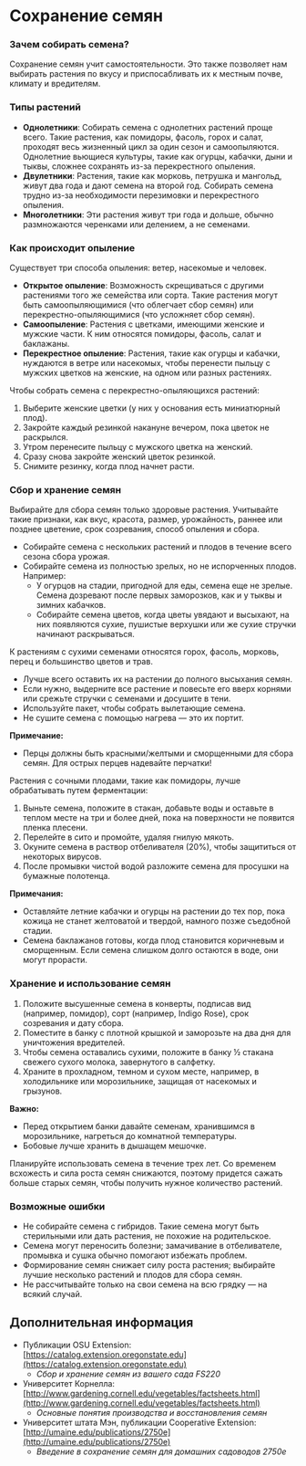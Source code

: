 # Сохранение семян

### Зачем собирать семена?
Сохранение семян учит самостоятельности. Это также позволяет нам выбирать растения по вкусу и приспосабливать их к местным почве, климату и вредителям.

### Типы растений

- **Однолетники**: Собирать семена с однолетних растений проще всего. Такие растения, как помидоры, фасоль, горох и салат, проходят весь жизненный цикл за один сезон и самоопыляются. Однолетние вьющиеся культуры, такие как огурцы, кабачки, дыни и тыквы, сложнее сохранять из-за перекрестного опыления.
- **Двулетники**: Растения, такие как морковь, петрушка и мангольд, живут два года и дают семена на второй год. Собирать семена трудно из-за необходимости перезимовки и перекрестного опыления.
- **Многолетники**: Эти растения живут три года и дольше, обычно размножаются черенками или делением, а не семенами.

### Как происходит опыление

Существует три способа опыления: ветер, насекомые и человек.

- **Открытое опыление**: Возможность скрещиваться с другими растениями того же семейства или сорта. Такие растения могут быть самоопыляющимися (что облегчает сбор семян) или перекрестно-опыляющимися (что усложняет сбор семян).
- **Самоопыление**: Растения с цветками, имеющими женские и мужские части. К ним относятся помидоры, фасоль, салат и баклажаны.
- **Перекрестное опыление**: Растения, такие как огурцы и кабачки, нуждаются в ветре или насекомых, чтобы перенести пыльцу с мужских цветков на женские, на одном или разных растениях.


Чтобы собрать семена с перекрестно-опыляющихся растений:

1. Выберите женские цветки (у них у основания есть миниатюрный плод).
2. Закройте каждый резинкой накануне вечером, пока цветок не раскрылся.
3. Утром перенесите пыльцу с мужского цветка на женский.
4. Сразу снова закройте женский цветок резинкой.
5. Снимите резинку, когда плод начнет расти.

### Сбор и хранение семян

Выбирайте для сбора семян только здоровые растения. Учитывайте такие признаки, как вкус, красота, размер, урожайность, раннее или позднее цветение, срок созревания, способ опыления и сбора.

- Собирайте семена с нескольких растений и плодов в течение всего сезона сбора урожая.
- Собирайте семена из полностью зрелых, но не испорченных плодов. Например:
  - У огурцов на стадии, пригодной для еды, семена еще не зрелые. Семена дозревают после первых заморозков, как и у тыквы и зимних кабачков.
  - Собирайте семена цветов, когда цветы увядают и высыхают, на них появляются сухие, пушистые верхушки или же сухие стручки начинают раскрываться.


К растениям с сухими семенами относятся горох, фасоль, морковь, перец и большинство цветов и трав.

- Лучше всего оставить их на растении до полного высыхания семян.
- Если нужно, выдерните все растение и повесьте его вверх корнями или срежьте стручки с семенами и досушите в тени.
- Используйте пакет, чтобы собрать вылетающие семена.
- Не сушите семена с помощью нагрева — это их портит.

**Примечание:**  
- Перцы должны быть красными/желтыми и сморщенными для сбора семян. Для острых перцев надевайте перчатки!


Растения с сочными плодами, такие как помидоры, лучше обрабатывать путем ферментации:

1. Выньте семена, положите в стакан, добавьте воды и оставьте в теплом месте на три и более дней, пока на поверхности не появится пленка плесени.
2. Перелейте в сито и промойте, удаляя гнилую мякоть.
3. Окуните семена в раствор отбеливателя (20%), чтобы защититься от некоторых вирусов.
4. После промывки чистой водой разложите семена для просушки на бумажные полотенца.

**Примечания:**  
- Оставляйте летние кабачки и огурцы на растении до тех пор, пока кожица не станет желтоватой и твердой, намного позже съедобной стадии.
- Семена баклажанов готовы, когда плод становится коричневым и сморщенным. Если семена слишком долго остаются в воде, они могут прорасти.

### Хранение и использование семян

1. Положите высушенные семена в конверты, подписав вид (например, помидор), сорт (например, Indigo Rose), срок созревания и дату сбора.
2. Поместите в банку с плотной крышкой и заморозьте на два дня для уничтожения вредителей.
3. Чтобы семена оставались сухими, положите в банку ½ стакана свежего сухого молока, завернутого в салфетку.
4. Храните в прохладном, темном и сухом месте, например, в холодильнике или морозильнике, защищая от насекомых и грызунов.

**Важно:**  
- Перед открытием банки давайте семенам, хранившимся в морозильнике, нагреться до комнатной температуры.
- Бобовые лучше хранить в дышащем мешочке.

Планируйте использовать семена в течение трех лет. Со временем всхожесть и сила роста семян снижаются, поэтому придется сажать больше старых семян, чтобы получить нужное количество растений.

### Возможные ошибки

- Не собирайте семена с гибридов. Такие семена могут быть стерильными или дать растения, не похожие на родительское.
- Семена могут переносить болезни; замачивание в отбеливателе, промывка и сушка обычно помогают избежать проблем.
- Формирование семян снижает силу роста растения; выбирайте лучшие несколько растений и плодов для сбора семян.
- Не рассчитывайте только на свои семена на всю грядку — на всякий случай.

## Дополнительная информация

- Публикации OSU Extension: [https://catalog.extension.oregonstate.edu](https://catalog.extension.oregonstate.edu)  
  - *Сбор и хранение семян из вашего сада FS220*
- Университет Корнелла: [http://www.gardening.cornell.edu/vegetables/factsheets.html](http://www.gardening.cornell.edu/vegetables/factsheets.html)  
  - *Основные понятия производства и восстановления семян*
- Университет штата Мэн, публикации Cooperative Extension: [http://umaine.edu/publications/2750e](http://umaine.edu/publications/2750e)  
  - *Введение в сохранение семян для домашних садоводов 2750e*
